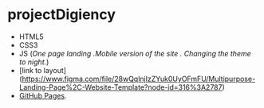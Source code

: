 # projectDigiency
- HTML5
- CSS3
- JS
(*One page landing .Mobile version of the site . Changing the theme to night.*)
- [link to layout] (https://www.figma.com/file/28wQqlnjIzZYuk0UyOFmFU/Multipurpose-Landing-Page%2C-Website-Template?node-id=316%3A2787)
- [GitHub Pages](https://www.figma.com/file/28wQqlnjIzZYuk0UyOFmFU/Multipurpose-Landing-Page%2C-Website-Template?node-id=316%3A2787).
